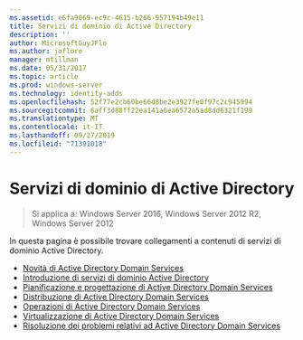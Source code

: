```yaml
---
ms.assetid: e6fa9069-ec9c-4615-b266-957194b49e11
title: Servizi di dominio di Active Directory
description: ''
author: MicrosoftGuyJFlo
ms.author: joflore
manager: mtillman
ms.date: 05/31/2017
ms.topic: article
ms.prod: windows-server
ms.technology: identity-adds
ms.openlocfilehash: 52f77e2cb60be66d8be2e3927fe0f97c2c945994
ms.sourcegitcommit: 6aff3d88ff22ea141a6ea6572a5ad8dd6321f199
ms.translationtype: MT
ms.contentlocale: it-IT
ms.lasthandoff: 09/27/2019
ms.locfileid: "71391018"
---
```

# <a name="active-directory-domain-services"></a>Servizi di dominio di Active Directory

>Si applica a: Windows Server 2016, Windows Server 2012 R2, Windows Server 2012

  
In questa pagina è possibile trovare collegamenti a contenuti di servizi di dominio Active Directory.   


* [Novità di Active Directory Domain Services](../whats-new-active-directory-domain-services.md)  
* [Introduzione di servizi di dominio Active Directory](../ad-ds/AD-DS-Getting-Started.md)   
* [Pianificazione e progettazione di Active Directory Domain Services](../ad-ds/plan/AD-DS-Design-and-Planning.md)  
* [Distribuzione di Active Directory Domain Services](../ad-ds/deploy/AD-DS-Deployment.md)  
* [Operazioni di Active Directory Domain Services](../ad-ds/manage/component-updates/AD-DS-Operations.md)   
* [Virtualizzazione di Active Directory Domain Services](../ad-ds/get-started/virtual-dc/Active-Directory-Domain-Services-Virtualization.md)  
* [Risoluzione dei problemi relativi ad Active Directory Domain Services](../ad-ds/manage/AD-DS-Troubleshooting.md)
